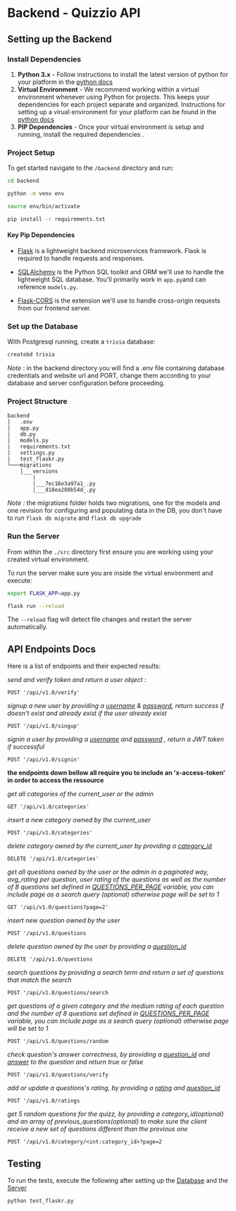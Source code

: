 # Backend - Quizzio API

## Setting up the Backend

### Install Dependencies

1. **Python 3.x** - Follow instructions to install the latest version of python for your platform in the [python docs](https://docs.python.org/3/using/unix.html#getting-and-installing-the-latest-version-of-python)
2. **Virtual Environment** - We recommend working within a virtual environment whenever using Python for projects. This keeps your dependencies for each project separate and organized. Instructions for setting up a virual environment for your platform can be found in the [python docs](https://packaging.python.org/guides/installing-using-pip-and-virtual-environments/)
3. **PIP Dependencies** - Once your virtual environment is setup and running, install the required dependencies .

### Project Setup

To get started navigate to the `/backend` directory and run:

```bash
cd backend
```

```bash
python -m venv env
```

```bash
source env/bin/activate
```

```bash
pip install -r requirements.txt
```



#### Key Pip Dependencies

- [Flask](http://flask.pocoo.org/) is a lightweight backend microservices framework. Flask is required to handle requests and responses.

- [SQLAlchemy](https://www.sqlalchemy.org/) is the Python SQL toolkit and ORM we'll use to handle the lightweight SQL database. You'll primarily work in `app.py`and can reference `models.py`.

- [Flask-CORS](https://flask-cors.readthedocs.io/en/latest/#) is the extension we'll use to handle cross-origin requests from our frontend server.

### Set up the Database

With Postgresql running, create a `trivia` database:

```bash
createbd trivia
```

*Note* : in the backend directory you will find a .env file containing database credentials and website url and PORT, change them according to your database and server configuration before proceeding.

### Project Structure

```
backend
│   .env
|	app.py
│	db.py
|	models.py
|	requirements.txt
|	settings.py
|	test_flaskr.py
└───migrations
    │___versions
        |
		|___7ec16e3a97a1_.py
		|___d18ea280b54d_.py
```

*Note :* the migrations folder holds two migrations, one for the models and one revision for configuring and populating data in the DB, you don't have to run `flask db migrate`   and `flask db upgrade`



### Run the Server

From within the `./src` directory first ensure you are working using your created virtual environment.

To run the server make sure you are inside the virtual environment and execute:

```bash
export FLASK_APP=app.py
```

```bash
flask run --reload
```

The `--reload` flag will detect file changes and restart the server automatically.

## API Endpoints Docs

Here is a list of endpoints and their expected results:

*send and verify token and return a user object :*

```
POST '/api/v1.0/verify'
```

*signup a new user by providing a <u>username</u> & <u>password</u>, return success if doesn't exist and already exist if the user already exist*

```
POST '/api/v1.0/singup'
```

*signin a user by providing a <u>username</u> and <u>password</u> , return a JWT token if successful*

```
POST '/api/v1.0/signin'
```

**the endpoints down bellow all require you to include an 'x-access-token' in order to access the ressource**

*get all categories of the current_user or the admin*

```
GET '/api/v1.0/categories'
```

*insert a new category owned by the current_user*

```
POST '/api/v1.0/categories'
```

*delete category owned by the current_user by providing a <u>category_id</u>*

```
DELETE '/api/v1.0/categories'
```

*get all questions owned by the user or the admin in a paginated way, avg_rating per question, user rating of the questions as well as the number of 8 questions set defined in <u>QUESTIONS_PER_PAGE</u> variable, you can include page as a search query (optional) otherwise page will be set to 1*

```
GET '/api/v1.0/questions?page=2'
```

*insert new question owned by the user*

```
POST '/api/v1.0/questions
```

*delete question owned by the user by providing a <u>question_id</u>*

```
DELETE '/api/v1.0/questions
```

*search questions by providing a search term and return a set of questions that match the search*

```
POST '/api/v1.0/questions/search
```

*get questions of a given category and the medium rating of each question and the number of 8 questions set defined in <u>QUESTIONS_PER_PAGE</u> variable, you can include page as a search query (optional) otherwise page will be set to 1*

```
POST '/api/v1.0/questions/random
```

*check question's answer correctness, by providing a <u>question_id</u> and <u>answer</u> to the question and return true or false*

```
POST '/api/v1.0/questions/verify
```

*add or update a questions's rating, by providing a <u>rating</u> and <u>question_id</u>*

```
POST '/api/v1.0/ratings
```

*get 5 random questions for the quizz, by providing a category_id(optional) and an array of previous_questions(optional) to make sure the client receive a new set of questions different than the previous one*

```
POST '/api/v1.0/category/<int:category_id>?page=2
```

## Testing

To run the tests, execute the following after setting up the <u>Database</u> and the <u>Server</u>

```bash
python test_flaskr.py
```